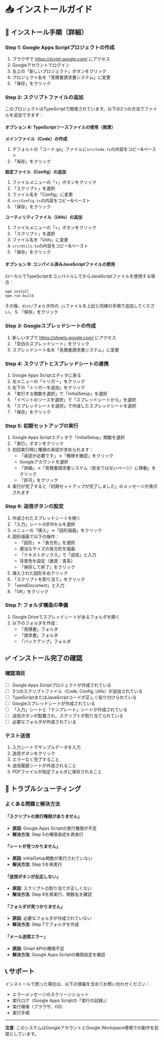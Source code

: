 # 📥 インストールガイド

## 🎯 インストール手順（詳細）

### Step 1: Google Apps Scriptプロジェクトの作成

1. ブラウザで https://script.google.com/ にアクセス
2. Googleアカウントでログイン
3. 左上の「新しいプロジェクト」ボタンをクリック
4. プロジェクト名を「見積書請求書システム」に変更
5. 「保存」をクリック

### Step 2: スクリプトファイルの追加

このプロジェクトはTypeScriptで開発されています。以下の2つの方法でファイルを追加できます：

#### オプション A: TypeScriptソースファイルの使用（推奨）

**メインファイル（Code）の作成**
1. デフォルトの「コード.gs」ファイルに`src/Code.ts`の内容をコピー&ペースト
2. 「保存」をクリック

**設定ファイル（Config）の追加**
1. ファイルメニューの「+」ボタンをクリック
2. 「スクリプト」を選択
3. ファイル名を「Config」に変更
4. `src/Config.ts`の内容をコピー&ペースト
5. 「保存」をクリック

**ユーティリティファイル（Utils）の追加**
1. ファイルメニューの「+」ボタンをクリック
2. 「スクリプト」を選択
3. ファイル名を「Utils」に変更
4. `src/Utils.ts`の内容をコピー&ペースト
5. 「保存」をクリック

#### オプション B: コンパイル済みJavaScriptファイルの使用

ローカルでTypeScriptをコンパイルしてからJavaScriptファイルを使用する場合：

```bash
npm install
npm run build
```

その後、`dist/`フォルダ内の`.js`ファイルを上記と同様の手順で追加してください。
5. 「保存」をクリック

### Step 3: Googleスプレッドシートの作成

1. 新しいタブで https://sheets.google.com/ にアクセス
2. 「空白のスプレッドシート」をクリック
3. スプレッドシート名を「見積書請求書システム」に変更

### Step 4: スクリプトとスプレッドシートの連携

1. Google Apps Scriptエディタに戻る
2. 左メニューの「トリガー」をクリック
3. 右下の「トリガーを追加」をクリック
4. 「実行する関数を選択」で「initialSetup」を選択
5. 「イベントのソースを選択」で「スプレッドシートから」を選択
6. 「スプレッドシートを選択」で作成したスプレッドシートを選択
7. 「保存」をクリック

### Step 5: 初期セットアップの実行

1. Google Apps Scriptエディタで「initialSetup」関数を選択
2. 「実行」ボタンをクリック
3. 初回実行時に権限の承認が求められます：
   - 「承認が必要です」→「権限を確認」をクリック
   - Googleアカウントを選択
   - 「詳細」→「見積書請求書システム（安全ではないページ）に移動」をクリック
   - 「許可」をクリック
4. 実行が完了すると「初期セットアップが完了しました」のメッセージが表示されます

### Step 6: 送信ボタンの設定

1. 作成されたスプレッドシートを開く
2. 「入力」シートのB19セルを選択
3. メニューの「挿入」→「図形描画」をクリック
4. 図形描画で以下の操作：
   - 「図形」→「長方形」を選択
   - 適当なサイズの長方形を描画
   - 「テキストボックス」で「送信」と入力
   - 背景色を設定（推奨：青系）
   - 「保存して終了」をクリック
5. 挿入された図形を右クリック
6. 「スクリプトを割り当て」をクリック
7. 「sendDocument」と入力
8. 「OK」をクリック

### Step 7: フォルダ構造の準備

1. Google Driveでスプレッドシートがあるフォルダを開く
2. 以下のフォルダを作成：
   - 「見積書」フォルダ
   - 「請求書」フォルダ
   - 「バックアップ」フォルダ

## ✅ インストール完了の確認

### 確認項目
- [ ] Google Apps Scriptプロジェクトが作成されている
- [ ] 3つのスクリプトファイル（Code, Config, Utils）が追加されている
- [ ] TypeScriptまたはJavaScriptコードが正しく貼り付けられている
- [ ] Googleスプレッドシートが作成されている
- [ ] 「入力」シートと「テンプレート」シートが作成されている
- [ ] 送信ボタンが配置され、スクリプトが割り当てられている
- [ ] 必要なフォルダが作成されている

### テスト送信
1. 入力シートでサンプルデータを入力
2. 送信ボタンをクリック
3. エラーなく完了すること
4. 送信履歴シートが作成されること
5. PDFファイルが指定フォルダに保存されること

## 🚨 トラブルシューティング

### よくある問題と解決方法

#### 「スクリプトの実行権限がありません」
- **原因**: Google Apps Scriptの実行権限が不足
- **解決方法**: Step 5の権限承認を再実行

#### 「シートが見つかりません」
- **原因**: initialSetup関数が実行されていない
- **解決方法**: Step 5を再実行

#### 「送信ボタンが反応しない」
- **原因**: スクリプトの割り当てが正しくない
- **解決方法**: Step 6を再実行、関数名を確認

#### 「フォルダが見つかりません」
- **原因**: 必要なフォルダが作成されていない
- **解決方法**: Step 7でフォルダを作成

#### 「メール送信エラー」
- **原因**: Gmail APIの権限不足
- **解決方法**: Google Apps Scriptの権限設定を確認

## 📞 サポート

インストールで困った場合は、以下の情報を含めてお問い合わせください：

- エラーメッセージのスクリーンショット
- 実行ログ（Google Apps Scriptの「実行の記録」）
- 実行環境（ブラウザ、OS）
- 実行手順

---

**注意**: このシステムはGoogleアカウントとGoogle Workspace環境での動作を前提としています。